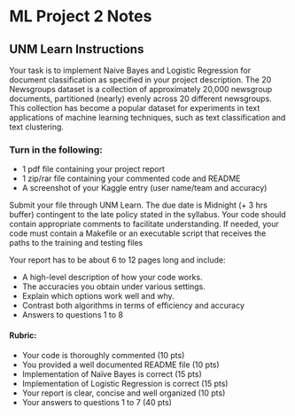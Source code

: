 # ML Project 2 Notes

## UNM Learn Instructions

Your task is to implement Naive Bayes and Logistic Regression for document classification as specified in your project description. The 20 Newsgroups dataset is a collection of approximately 20,000 newsgroup documents, partitioned (nearly) evenly across 20 different newsgroups. This collection has become a popular dataset for experiments in text applications of machine learning techniques, such as text classification and text clustering.

### Turn in the following:

- 1 pdf file containing your project report
- 1 zip/rar file containing your commented code and README
- A screenshot of your Kaggle entry (user name/team and accuracy)

Submit your file through UNM Learn. The due date is Midnight (+ 3 hrs buffer) contingent to the late policy stated in the syllabus. Your code should contain appropriate comments to facilitate understanding. If needed, your code must contain a Makefile or an executable script that receives the paths to the training and testing files

Your report has to be about 6 to 12 pages long and include:

- A high-level description of how your code works.
- The accuracies you obtain under various settings.
- Explain which options work well and why.
- Contrast both algorithms in terms of efficiency and accuracy
- Answers to questions 1 to 8

#### Rubric:

- Your code is thoroughly commented (10 pts)
- You provided a well documented README file (10 pts)
- Implementation of Naïve Bayes is correct (15 pts)
- Implementation of Logistic Regression is correct (15 pts)
- Your report is clear, concise and well organized (10 pts)
- Your answers to questions 1 to 7 (40 pts)
